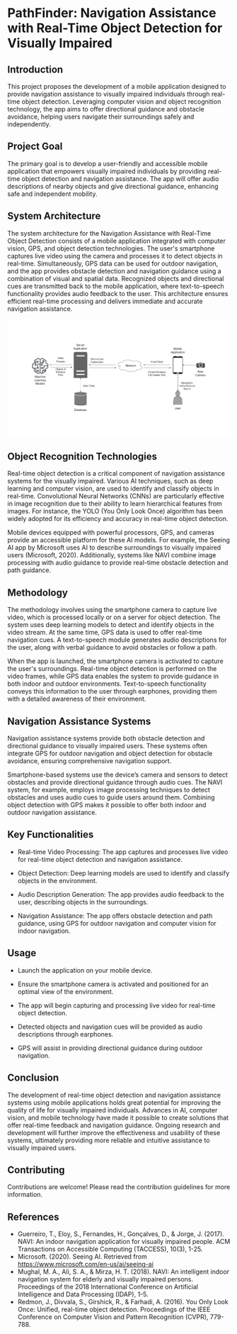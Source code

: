 # PathFinder: Navigation Assistance with Real-Time Object Detection for Visually Impaired

## Introduction

This project proposes the development of a mobile application designed to provide navigation assistance to visually impaired individuals through real-time object detection. Leveraging computer vision and object recognition technology, the app aims to offer directional guidance and obstacle avoidance, helping users navigate their surroundings safely and independently.

## Project Goal

The primary goal is to develop a user-friendly and accessible mobile application that empowers visually impaired individuals by providing real-time object detection and navigation assistance. The app will offer audio descriptions of nearby objects and give directional guidance, enhancing safe and independent mobility.

## System Architecture
The system architecture for the Navigation Assistance with Real-Time Object Detection consists of a mobile application integrated with computer vision, GPS, and object detection technologies. The user's smartphone captures live video using the camera and processes it to detect objects in real-time. Simultaneously, GPS data can be used for outdoor navigation, and the app provides obstacle detection and navigation guidance using a combination of visual and spatial data. Recognized objects and directional cues are transmitted back to the mobile application, where text-to-speech functionality provides audio feedback to the user. This architecture ensures efficient real-time processing and delivers immediate and accurate navigation assistance.

  
![System Architecture](https://github.com/NadeeTharuka/pathfinder/blob/main/Blind%20app.drawio%20Light.png)

## Object Recognition Technologies

Real-time object detection is a critical component of navigation assistance systems for the visually impaired. Various AI techniques, such as deep learning and computer vision, are used to identify and classify objects in real-time. Convolutional Neural Networks (CNNs) are particularly effective in image recognition due to their ability to learn hierarchical features from images. For instance, the YOLO (You Only Look Once) algorithm has been widely adopted for its efficiency and accuracy in real-time object detection.

Mobile devices equipped with powerful processors, GPS, and cameras provide an accessible platform for these AI models. For example, the Seeing AI app by Microsoft uses AI to describe surroundings to visually impaired users (Microsoft, 2020). Additionally, systems like NAVI combine image processing with audio guidance to provide real-time obstacle detection and path guidance.

## Methodology

The methodology involves using the smartphone camera to capture live video, which is processed locally or on a server for object detection. The system uses deep learning models to detect and identify objects in the video stream. At the same time, GPS data is used to offer real-time navigation cues. A text-to-speech module generates audio descriptions for the user, along with verbal guidance to avoid obstacles or follow a path.

When the app is launched, the smartphone camera is activated to capture the user's surroundings. Real-time object detection is performed on the video frames, while GPS data enables the system to provide guidance in both indoor and outdoor environments. Text-to-speech functionality conveys this information to the user through earphones, providing them with a detailed awareness of their environment.

## Navigation Assistance Systems

Navigation assistance systems provide both obstacle detection and directional guidance to visually impaired users. These systems often integrate GPS for outdoor navigation and object detection for obstacle avoidance, ensuring comprehensive navigation support.

Smartphone-based systems use the device’s camera and sensors to detect obstacles and provide directional guidance through audio cues. The NAVI system, for example, employs image processing techniques to detect obstacles and uses audio cues to guide users around them. Combining object detection with GPS makes it possible to offer both indoor and outdoor navigation assistance.

## Key Functionalities

- Real-time Video Processing: The app captures and processes live video for real-time object detection and navigation assistance.

- Object Detection: Deep learning models are used to identify and classify objects in the environment.

- Audio Description Generation: The app provides audio feedback to the user, describing objects in the surroundings.

- Navigation Assistance: The app offers obstacle detection and path guidance, using GPS for outdoor navigation and computer vision for indoor     navigation.

## Usage

- Launch the application on your mobile device.

- Ensure the smartphone camera is activated and positioned for an optimal view of the environment.

- The app will begin capturing and processing live video for real-time object detection.

- Detected objects and navigation cues will be provided as audio descriptions through earphones.

- GPS will assist in providing directional guidance during outdoor navigation.

## Conclusion

The development of real-time object detection and navigation assistance systems using mobile applications holds great potential for improving the quality of life for visually impaired individuals. Advances in AI, computer vision, and mobile technology have made it possible to create solutions that offer real-time feedback and navigation guidance. Ongoing research and development will further improve the effectiveness and usability of these systems, ultimately providing more reliable and intuitive assistance to visually impaired users.


## Contributing
Contributions are welcome! Please read the contribution guidelines for more information.

## References

- Guerreiro, T., Eloy, S., Fernandes, H., Gonçalves, D., & Jorge, J. (2017). NAVI: An indoor navigation application for visually impaired people. ACM Transactions on Accessible Computing (TACCESS), 10(3), 1-25.
- Microsoft. (2020). Seeing AI. Retrieved from https://www.microsoft.com/en-us/ai/seeing-ai
- Mughal, M. A., Ali, S. A., & Mirza, H. T. (2018). NAVI: An intelligent indoor navigation system for elderly and visually impaired persons. Proceedings of the 2018 International Conference on Artificial Intelligence and Data Processing (IDAP), 1-5.
- Redmon, J., Divvala, S., Girshick, R., & Farhadi, A. (2016). You Only Look Once: Unified, real-time object detection. Proceedings of the IEEE Conference on Computer Vision and Pattern Recognition (CVPR), 779-788.